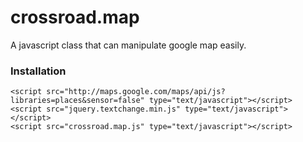 crossroad.map
=============

A javascript class that can manipulate google map easily.

### Installation ###
	<script src="http://maps.google.com/maps/api/js?libraries=places&sensor=false" type="text/javascript"></script>
	<script src="jquery.textchange.min.js" type="text/javascript"></script>
	<script src="crossroad.map.js" type="text/javascript"></script>
